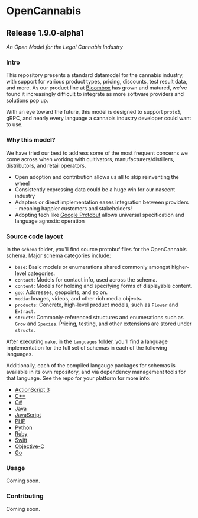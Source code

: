 
# OpenCannabis
## Release __1.9.0-alpha1__

_An Open Model for the Legal Cannabis Industry_


### Intro

This repository presents a standard datamodel for the cannabis industry, with support for various product types, pricing, discounts, test result data, and more. As our product line at [Bloombox](https://bloombox.io) has grown and matured, we've found it increasingly difficult to integrate as more software providers and solutions pop up.

With an eye toward the future, this model is designed to support `proto3`, gRPC, and nearly every language a cannabis industry developer could want to use.


### Why this model?

We have tried our best to address some of the most frequent concerns we come across when
working with cultivators, manufacturers/distillers, distributors, and retail operators.

- Open adoption and contribution allows us all to skip reinventing the wheel
- Consistently expressing data could be a huge win for our nascent industry
- Adapters or direct implementation eases integration between providers - meaning happier
  customers and stakeholders!
- Adopting tech like [Google Protobuf]() allows universal specification and language
  agnostic operation


### Source code layout

In the `schema` folder, you'll find source protobuf files for the OpenCannabis schema. Major
schema categories include:

- `base`: Basic models or enumerations shared commonly amongst higher-level categories.
- `contact`: Models for contact info, used across the schema.
- `content`: Models for holding and specifying forms of displayable content.
- `geo`: Addresses, geopoints, and so on.
- `media`: Images, videos, and other rich media objects.
- `products`: Concrete, high-level product models, such as `Flower` and `Extract`.
- `structs`: Commonly-referenced structures and enumerations such as `Grow` and `Species`. Pricing, testing, and other extensions are stored under `structs`.

After executing `make`, in the `languages` folder, you'll find a language implementation
for the full set of schemas in each of the following languages.

Additionally, each of the compiled langauge packages for schemas is available in its own repository, and via dependency management tools for that language. See the repo for your platform for more info:
- [ActionScript 3](https://github.com/OpenCannabis/schema-as3)
- [C++](https://github.com/OpenCannabis/schema-cpp)
- [C#](https://github.com/OpenCannabis/schema-csharp)
- [Java](https://github.com/OpenCannabis/schema-java)
- [JavaScript](https://github.com/OpenCannabis/schema-js)
- [PHP](https://github.com/OpenCannabis/schema-php)
- [Python](https://github.com/OpenCannabis/schema-python)
- [Ruby](https://github.com/OpenCannabis/schema-ruby)
- [Swift](https://github.com/OpenCannabis/schema-swift)
- [Objective-C](https://github.com/OpenCannabis/schema-objc)
- [Go](https://github.com/OpenCannabis/schema-go)


### Usage

Coming soon.


### Contributing

Coming soon.

